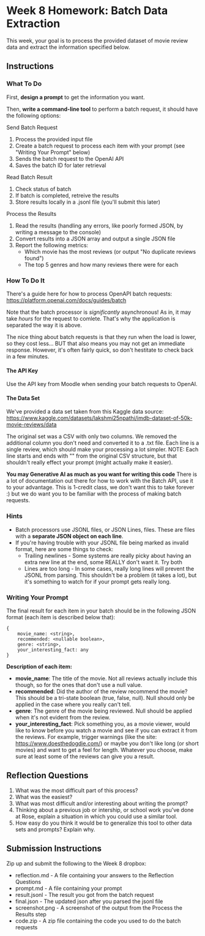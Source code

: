 # Week 8 Homework: Batch Data Extraction

This week, your goal is to process the provided dataset of movie review data and extract the information specified below. 

## Instructions

### What To Do
First, **design a prompt** to get the information you want. 

Then, **write a command-line tool** to perform a batch request, it should have the following options:

Send Batch Request
1. Process the provided input file
2. Create a batch request to process each item with your prompt (see "Writing Your Prompt" below)
3. Sends the batch request to the OpenAI API
4. Saves the batch ID for later retrieval

Read Batch Result
1. Check status of batch
2. If batch is completed, retreive the results
3. Store results locally in a .jsonl file (you'll submit this later)

Process the Results 
1. Read the results (handling any errors, like poorly formed JSON, by writing a message to the console)
2. Convert results into a JSON array and output a single JSON file
3. Report the following metrics:
    * Which movie has the most reviews (or output "No duplicate reviews found")
    * The top 5 genres and how many reviews there were for each


### How To Do It
There's a guide here for how to process OpenAPI batch requests: https://platform.openai.com/docs/guides/batch

Note that the batch processor is _significantly_ asynchronous! As in, it may take _hours_ for the request to comlete. That's why the application is separated the way it is above.

The nice thing about batch requests is that they run when the load is lower, so they cost less... BUT that also means you may not get an immediate response. However, it's often fairly quick, so don't hestitate to check back in a few minutes.

#### The API Key
Use the API key from Moodle when sending your batch requests to OpenAI. 

#### The Data Set
We've provided a data set taken from this Kaggle data source: https://www.kaggle.com/datasets/lakshmi25npathi/imdb-dataset-of-50k-movie-reviews/data 

The original set was a CSV with only two columns. We removed the additional column you don't need and converted it to a .txt file. Each line is a single review, which should make your processing a lot simpler. NOTE: Each line starts and ends with "" from the original CSV structure, but that shouldn't really effect your prompt (might actually make it easier).

**You may Generative AI as much as you want for writing this code** There is a lot of documentation out there for how to work with the Batch API, use it to your advantage. This is 1-credit class, we don't want this to take forever :) but we do want you to be familiar with the process of making batch requests.

### Hints
* Batch processors use JSONL files, or JSON Lines, files. These are files with a **separate JSON object on each line**. 
* If you're having trouble with your JSONL file being marked as invalid format, here are some things to check:
    * Trailing newlines - Some systems are really picky about having an extra new line at the end, some REALLY don't want it. Try both
    * Lines are too long - In some cases, really long lines will prevent the JSONL from parsing. This shouldn't be a problem (it takes a lot), but it's something to watch for if your prompt gets really long.


### Writing Your Prompt

The final result for each item in your batch should be in the following JSON format (each item is described below that):

```
{
    movie_name: <string>,
    recommended: <nullable boolean>,
    genre: <string>,
    your_interesting_fact: any
}
```

**Description of each item:**
* **movie_name**: The title of the movie. Not all reviews actually include this though, so for the ones that don't use a null value. 
* **recommended**: Did the author of the review recommend the movie? This should be a tri-state boolean (true, false, null). Null should only be applied in the case where you really can't tell.
* **genre**: The genre of the movie being reviewed. Null should be applied when it's not evident from the review. 
* **your_interesting_fact**: Pick something you, as a movie viewer, would like to know before you watch a movie and see if you can extract it from the reviews. For example, trigger warnings (like the site: https://www.doesthedogdie.com/) or maybe you don't like long (or short movies) and want to get a feel for length. Whatever you choose, make sure at least some of the reviews can give you a result. 

## Reflection Questions
1. What was the most difficult part of this process?
1. What was the easiest?
1. What was most difficult and/or interesting about writing the prompt?
1. Thinking about a previous job or intership, or school work you've done at Rose, explain a situation in which you could use a similar tool.
1. How easy do you think it would be to generalize this tool to other data sets and prompts? Explain why.

## Submission Instructions
Zip up and submit the following to the Week 8 dropbox:

* reflection.md - A file containing your answers to the Reflection Questions
* prompt.md - A file containing your prompt
* result.jsonl - The result you got from the batch request
* final.json - The updated json after you parsed the jsonl file
* screenshot.png - A screenshot of the output from the Process the Results step
* code.zip - A zip file containing the code you used to do the batch requests

